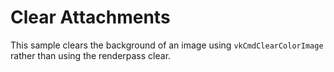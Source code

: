# Clear Attachments

This sample clears the background of an image using `vkCmdClearColorImage`
rather than using the renderpass clear.